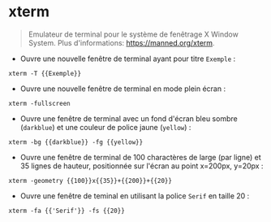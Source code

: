 # xterm

> Emulateur de terminal pour le système de fenêtrage X Window System.
> Plus d'informations: <https://manned.org/xterm>.

- Ouvre une nouvelle fenêtre de terminal ayant pour titre `Exemple` : 

`xterm -T {{Exemple}}`

- Ouvre une nouvelle fenêtre de terminal en mode plein écran :

`xterm -fullscreen`

- Ouvre une fenêtre de terminal avec un fond d'écran bleu sombre (`darkblue`) et une couleur de police jaune (`yellow`) :
 
`xterm -bg {{darkblue}} -fg {{yellow}}`

- Ouvre une fenêtre de terminal de 100 charactères de large (par ligne) et 35 lignes de hauteur, positionnée sur l'écran au point x=200px, y=20px :
 
`xterm -geometry {{100}}x{{35}}+{{200}}+{{20}}`

- Ouvre une fenêtre de teminal en utilisant la police `Serif` en taille 20 :

`xterm -fa {{'Serif'}} -fs {{20}}`

